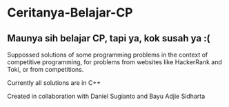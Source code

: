 # Ceritanya-Belajar-CP
Maunya sih belajar CP, tapi ya, kok susah ya :(
-------------------------------------------------------------------------------------------
Suppossed solutions of some programming problems in the context of competitive programming,
for problems from websites like HackerRank and Toki, or from competitions.

Currently all solutions are in C++

Created in collaboration with Daniel Sugianto and Bayu Adjie Sidharta
